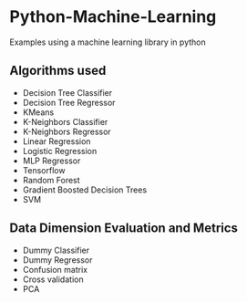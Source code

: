 # Python-Machine-Learning

 Examples using a machine learning library in python

## Algorithms used

- Decision Tree Classifier
- Decision Tree Regressor
- KMeans
- K-Neighbors Classifier
- K-Neighbors Regressor
- Linear Regression
- Logistic Regression
- MLP Regressor
- Tensorflow
- Random Forest
- Gradient Boosted Decision Trees
- SVM

## Data Dimension Evaluation and Metrics

- Dummy Classifier
- Dummy Regressor
- Confusion matrix
- Cross validation
- PCA

